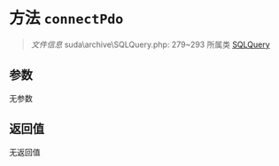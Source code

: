 # 方法 `connectPdo`

> *文件信息* suda\archive\SQLQuery.php: 279~293
> 所属类 [SQLQuery](../SQLQuery.md)




## 参数


无参数


## 返回值

无返回值
